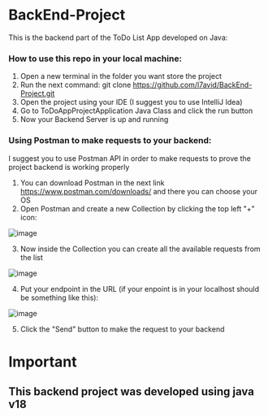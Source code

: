 # BackEnd-Project

This is the backend part of the ToDo List App developed on Java:


### How to use this repo in your local machine:
1. Open a new terminal in the folder you want store the project
2. Run the next command: git clone https://github.com/l7avid/BackEnd-Project.git
3. Open the project using your IDE (I suggest you to use IntelliJ Idea)
4. Go to ToDoAppProjectApplication Java Class and click the run button
5. Now your Backend Server is up and running

### Using Postman to make requests to your backend:
I suggest you to use Postman API in order to make requests to prove the project backend is working properly
1. You can download Postman in the next link https://www.postman.com/downloads/ and there you can choose your OS
2. Open Postman and create a new Collection by clicking the top left "+" icon:

![image](https://user-images.githubusercontent.com/41309437/167268752-326358a7-ee92-4102-a6af-545bc4e45620.png)

3. Now inside the Collection you can create all the available requests from the list

![image](https://user-images.githubusercontent.com/41309437/167268824-99cd292b-80f6-4b74-91fa-8ebdea41f986.png)

4. Put your endpoint in the URL (if your enpoint is in your localhost should be something like this):

![image](https://user-images.githubusercontent.com/41309437/167268916-2190e759-c9eb-4112-b6f3-b42234a4c79f.png)

5. Click the "Send" button to make the request to your backend

# Important
## This backend project was developed using java v18
